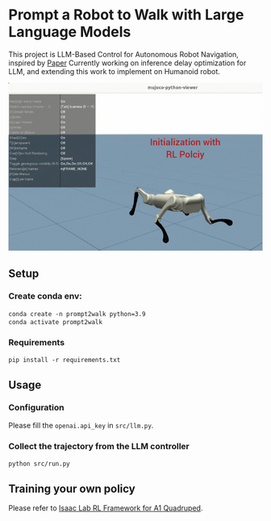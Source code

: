 # Prompt a Robot to Walk with Large Language Models

This project is LLM-Based Control for Autonomous Robot Navigation, inspired by [Paper](https://arxiv.org/abs/2309.09969) Currently working on inference delay optimization for LLM, and extending this work to implement on Humanoid robot.

<img src="gif/llm_robot_1.gif" alt="demo" width="600" />



## Setup

### Create conda env:

```shell
conda create -n prompt2walk python=3.9
conda activate prompt2walk
```

### Requirements

```shell
pip install -r requirements.txt
```

## Usage

### Configuration

Please fill the `openai.api_key` in `src/llm.py`.

### Collect the trajectory from the LLM controller

```shell
python src/run.py
```


## Training your own policy

Please refer to [Isaac Lab RL Framework for A1 Quadruped](https://github.com/isaac-sim/IsaacLab/tree/main/source/isaaclab_tasks/isaaclab_tasks/manager_based/locomotion/velocity/config/a1).


